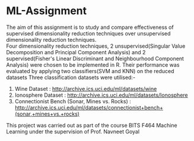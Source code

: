# ML-Assignment
The aim of this assignment is to study and compare effectiveness of supervised dimensionality reduction techniques over unsupervised dimensionality reduction techniques.  
Four dimensionality reduction techniques, 2 unsupervised(Singular Value Decomposition and Principal Component Analysis) and 2 supervised(Fisher's Linear Discriminant and Neighbourhood Component Analysis) were chosen to be implemented in R. Their performance was evaluated by applying two classifiers(SVM and KNN) on the reduced datasets Three classification datasets
were utilised:-
1. Wine Dataset : http://archive.ics.uci.edu/ml/datasets/wine
2. Ionosphere Dataset : http://archive.ics.uci.edu/ml/datasets/Ionosphere
3. Connectionist Bench (Sonar, Mines vs. Rocks) : http://archive.ics.uci.edu/ml/datasets/connectionist+bench+(sonar,+mines+vs.+rocks)

This project was carried out as part of the course BITS F464 Machine Learning under the supervision of Prof. Navneet Goyal
